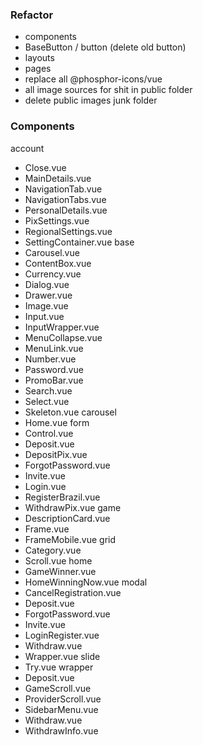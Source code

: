 ### Refactor

  * components
  * BaseButton / button (delete old button)
  * layouts
  * pages
  * replace all @phosphor-icons/vue
  * all image sources for shit in public folder
  * delete public images junk folder


### Components

account
  - Close.vue
  - MainDetails.vue
  - NavigationTab.vue
  - NavigationTabs.vue
  - PersonalDetails.vue
  - PixSettings.vue
  - RegionalSettings.vue
  - SettingContainer.vue
base
  - Carousel.vue
  - ContentBox.vue
  - Currency.vue
  - Dialog.vue
  - Drawer.vue
  - Image.vue
  - Input.vue
  - InputWrapper.vue
  - MenuCollapse.vue
  - MenuLink.vue
  - Number.vue
  - Password.vue
  - PromoBar.vue
  - Search.vue
  - Select.vue
  - Skeleton.vue
carousel
  - Home.vue
form
  - Control.vue
  - Deposit.vue
  - DepositPix.vue
  - ForgotPassword.vue
  - Invite.vue
  - Login.vue
  - RegisterBrazil.vue
  - WithdrawPix.vue
game
  - DescriptionCard.vue
  - Frame.vue
  - FrameMobile.vue
grid
  - Category.vue
  - Scroll.vue
home
  - GameWinner.vue
  - HomeWinningNow.vue
modal
  - CancelRegistration.vue
  - Deposit.vue
  - ForgotPassword.vue
  - Invite.vue
  - LoginRegister.vue
  - Withdraw.vue
  - Wrapper.vue
slide
  - Try.vue
wrapper
  - Deposit.vue
  - GameScroll.vue
  - ProviderScroll.vue
  - SidebarMenu.vue
  - Withdraw.vue
  - WithdrawInfo.vue
